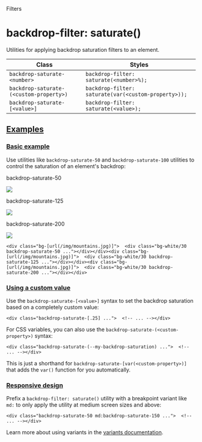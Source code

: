 Filters

# backdrop-filter: saturate()

Utilities for applying backdrop saturation filters to an element.

| Class                                   | Styles                                               |
| --------------------------------------- | ---------------------------------------------------- |
| `backdrop-saturate-<number>`            | `backdrop-filter: saturate(<number>%);`              |
| `backdrop-saturate-(<custom-property>)` | `backdrop-filter: saturate(var(<custom-property>));` |
| `backdrop-saturate-[<value>]`           | `backdrop-filter: saturate(<value>);`                |

## [Examples](#examples)

### [Basic example](#basic-example)

Use utilities like `backdrop-saturate-50` and `backdrop-saturate-100` utilities to control the saturation of an element's backdrop:

backdrop-saturate-50

![](https://images.unsplash.com/photo-1554629947-334ff61d85dc?ixid=MnwxMjA3fDB8MHxwaG90by1wYWdlfHx8fGVufDB8fHx8\&ixlib=rb-1.2.1\&auto=format\&fit=crop\&w=1000\&h=1000\&q=90)

backdrop-saturate-125

![](https://images.unsplash.com/photo-1554629947-334ff61d85dc?ixid=MnwxMjA3fDB8MHxwaG90by1wYWdlfHx8fGVufDB8fHx8\&ixlib=rb-1.2.1\&auto=format\&fit=crop\&w=1000\&h=1000\&q=90)

backdrop-saturate-200

![](https://images.unsplash.com/photo-1554629947-334ff61d85dc?ixid=MnwxMjA3fDB8MHxwaG90by1wYWdlfHx8fGVufDB8fHx8\&ixlib=rb-1.2.1\&auto=format\&fit=crop\&w=1000\&h=1000\&q=90)

```
<div class="bg-[url(/img/mountains.jpg)]">  <div class="bg-white/30 backdrop-saturate-50 ..."></div></div><div class="bg-[url(/img/mountains.jpg)]">  <div class="bg-white/30 backdrop-saturate-125 ..."></div></div><div class="bg-[url(/img/mountains.jpg)]">  <div class="bg-white/30 backdrop-saturate-200 ..."></div></div>
```

### [Using a custom value](#using-a-custom-value)

Use the `backdrop-saturate-[<value>]` syntax to set the backdrop saturation based on a completely custom value:

```
<div class="backdrop-saturate-[.25] ...">  <!-- ... --></div>
```

For CSS variables, you can also use the `backdrop-saturate-(<custom-property>)` syntax:

```
<div class="backdrop-saturate-(--my-backdrop-saturation) ...">  <!-- ... --></div>
```

This is just a shorthand for `backdrop-saturate-[var(<custom-property>)]` that adds the `var()` function for you automatically.

### [Responsive design](#responsive-design)

Prefix a `backdrop-filter: saturate()` utility with a breakpoint variant like `md:` to only apply the utility at medium screen sizes and above:

```
<div class="backdrop-saturate-50 md:backdrop-saturate-150 ...">  <!-- ... --></div>
```

Learn more about using variants in the [variants documentation](/docs/hover-focus-and-other-states).
